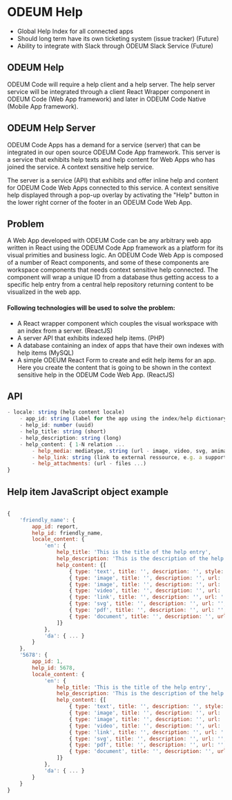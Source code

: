 # ODEUM Help

* Global Help Index for all connected apps
* Should long term have its own ticketing system (issue tracker) (Future)
* Ability to integrate with Slack through ODEUM Slack Service (Future)


## ODEUM Help
ODEUM Code will require a help client and a help server. The help server service will be integrated through a client React Wrapper component in ODEUM Code (Web App framework) and later in ODEUM Code Native (Mobile App framework). 


## ODEUM Help Server
ODEUM Code Apps has a demand for a service (server) that can be integrated in our open source ODEUM Code App framework. 
This server is a service that exhibits help texts and help content for Web Apps who has joined the service. A context sensitive help service. 

The server is a service (API) that exhibits and offer inline help and content for ODEUM Code Web Apps connected to this service. A context sensitive help displayed through a pop-up overlay by activating the "Help" button in the lower right corner of the footer in an  ODEUM Code Web App. 

## Problem
A Web App developed with ODEUM Code can be any arbitrary web app written in React using the ODEUM Code App framework as a platform for its visual primities and business logic. An ODEUM Code Web App is composed of a number of React components, and some of these components are workspace components that needs context sensitive help connected. The component will wrap a unique ID from a database thus getting access to a specific help entry from a central help repository returning content to be visualized in the web app.

#### Following technologies will be used to solve the problem:

* A React wrapper component which couples the visual workspace with an index from a server. (ReactJS)
* A server API that exhibits indexed help items. (PHP)
* A database containing an index of apps that have their own indexes with help items (MySQL)
* A simple ODEUM React Form to create and edit help items for an app. Here you create the content that is going to be shown in the context sensitive help in the ODEUM Code Web App. (ReactJS)

## API

```js
- locale: string (help content locale)
	- app_id: string (label for the app using the index/help dictionary)
	- help_id: number (uuid)
	- help_title: string (short)
	- help_description: string (long)
	- help_content: { 1-N relation ... 
		- help_media: mediatype, string (url - image, video, svg, animation)
		- help_link: string (link to external ressource, e.g. a support or tutorial website)
		- help_attachments: (url - files ...)
}
```

## Help item JavaScript object example
```js

{
	'friendly_name': {
		app_id: report,
		help_id: friendly_name,
		locale_content: {
			'en': {
				help_title: 'This is the title of the help entry',
				help_description: 'This is the description of the help entry',
				help_content: {[
					{ type: 'text', title: '', description: '', style: { ... }},
					{ type: 'image', title: '', description: '', url: '', style: { ... }},
					{ type: 'image', title: '', description: '', url: '', style: { ... }},
					{ type: 'video', title: '', description: '', url: '', style: { ... }},
					{ type: 'link', title: '', description: '', url: '', style: { ... }},
					{ type: 'svg', title: '', description: '', url: '', style: { ... }},
					{ type: 'pdf', title: '', description: '', url: '', style: { ... }},
					{ type: 'document', title: '', description: '', url: '', style: { ... }},
				]}
			},
			'da': { ... }
		}
	},
	'5678': {
		app_id: 1,
		help_id: 5678,
		locale_content: {
			'en': {
				help_title: 'This is the title of the help entry',
				help_description: 'This is the description of the help entry',
				help_content: {[
					{ type: 'text', title: '', description: '', style: { ... }},
					{ type: 'image', title: '', description: '', url: '', style: { ... }},
					{ type: 'image', title: '', description: '', url: '', style: { ... }},
					{ type: 'video', title: '', description: '', url: '', style: { ... }},
					{ type: 'link', title: '', description: '', url: '', style: { ... }},
					{ type: 'svg', title: '', description: '', url: '', style: { ... }},
					{ type: 'pdf', title: '', description: '', url: '', style: { ... }},
					{ type: 'document', title: '', description: '', url: '', style: { ... }},
				]}
			},
			'da': { ... }
		}
	}
}

```
